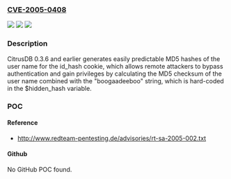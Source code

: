 ### [CVE-2005-0408](https://cve.mitre.org/cgi-bin/cvename.cgi?name=CVE-2005-0408)
![](https://img.shields.io/static/v1?label=Product&message=n%2Fa&color=blue)
![](https://img.shields.io/static/v1?label=Version&message=n%2Fa&color=blue)
![](https://img.shields.io/static/v1?label=Vulnerability&message=n%2Fa&color=brighgreen)

### Description

CitrusDB 0.3.6 and earlier generates easily predictable MD5 hashes of the user name for the id_hash cookie, which allows remote attackers to bypass authentication and gain privileges by calculating the MD5 checksum of the user name combined with the "boogaadeeboo" string, which is hard-coded in the $hidden_hash variable.

### POC

#### Reference
- http://www.redteam-pentesting.de/advisories/rt-sa-2005-002.txt

#### Github
No GitHub POC found.

